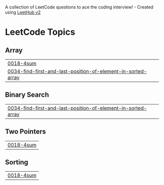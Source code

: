 A collection of LeetCode questions to ace the coding interview! - Created using [LeetHub v2](https://github.com/arunbhardwaj/LeetHub-2.0)
<!---LeetCode Topics Start-->
# LeetCode Topics
## Array
|  |
| ------- |
| [0018-4sum](https://github.com/NihanthReddyKeesara/LeetCode/tree/master/0018-4sum) |
| [0034-find-first-and-last-position-of-element-in-sorted-array](https://github.com/NihanthReddyKeesara/LeetCode/tree/master/0034-find-first-and-last-position-of-element-in-sorted-array) |
## Binary Search
|  |
| ------- |
| [0034-find-first-and-last-position-of-element-in-sorted-array](https://github.com/NihanthReddyKeesara/LeetCode/tree/master/0034-find-first-and-last-position-of-element-in-sorted-array) |
## Two Pointers
|  |
| ------- |
| [0018-4sum](https://github.com/NihanthReddyKeesara/LeetCode/tree/master/0018-4sum) |
## Sorting
|  |
| ------- |
| [0018-4sum](https://github.com/NihanthReddyKeesara/LeetCode/tree/master/0018-4sum) |
<!---LeetCode Topics End-->
